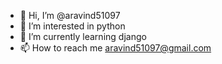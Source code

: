 - 👋 Hi, I’m @aravind51097
- 👀 I’m interested in python
- 🌱 I’m currently learning django
- 📫 How to reach me aravind51097@gmail.com

<!---
aravind51097/aravind51097 is a ✨ special ✨ repository because its `README.md` (this file) appears on your GitHub profile.
You can click the Preview link to take a look at your changes.
--->
